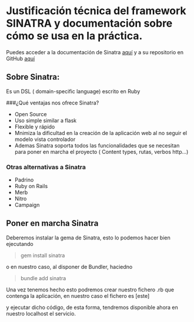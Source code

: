 # Justificación técnica del framework SINATRA y documentación sobre cómo se usa en la práctica.

Puedes acceder a la documentación de Sinatra [aquí](http://sinatrarb.com/documentation.html) y a su repositorio en GitHub [aquí](https://github.com/sinatra/sinatra)

## Sobre Sinatra:

Es un DSL ( domain-specific language) escrito en Ruby

###¿Qué ventajas nos ofrece Sinatra?

* Open Source
* Uso simple similar a flask
* Flexible y rápido
* Mnimiza la dificultad en la creación de la aplicación web al no seguir el modelo vista controlador
* Ademas Sinatra soporta todos las funcionalidades que se necesitan para poner en marcha el proyecto ( Content types, rutas, verbos http...)

### Otras alternativas a Sinatra

* Padrino
* Ruby on Rails
* Merb
* Nitro
* Campaign

## Poner en marcha Sinatra

Deberemos instalar la gema de Sinatra, esto lo podemos hacer bien ejecutando 

> gem install sinatra

o en nuestro caso, al disponer de Bundler, haciedno 

> bundle add sinatra

Una vez tenemos hecho esto podremos crear nuestro fichero .rb que contenga la aplicación, en nuestro caso el fichero es [este]

y ejecutar dicho código, de esta forma, tendremos disponible ahora en nuestro localhost el servicio.


